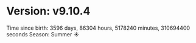 # Version: v9.10.4
Time since birth: 3596 days, 86304 hours, 5178240 minutes, 310694400 seconds
Season: Summer ☀️

